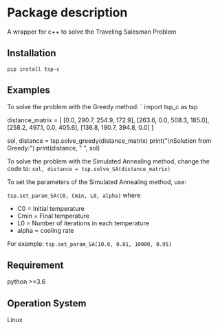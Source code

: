# Package description

A wrapper for c++ to solve the Traveling Salesman Problem

## Installation
`pip install tsp-c`

## Examples
To solve the problem with the Greedy method:
`
import tsp_c as tsp

distance_matrix = [
	[0.0, 290.7, 254.9, 172.9],
	[263.6, 0.0, 508.3, 185.0],
	[258.2, 497.1, 0.0, 405.6],
	[136.8, 190.7, 394.8, 0.0]
]

sol, distance = tsp.solve_greedy(distance_matrix)
print("\nSolution from Greedy:")
print(distance, " ", sol)
`

To solve the problem with the Simulated Annealing method, change the code to:
`
sol, distance = tsp.solve_SA(distance_matrix)
`

To set the parameters of the Simulated Annealing method, use:

`
tsp.set_param_SA(C0, Cmin, L0, alpha)
`
where
* C0 = Initial temperature
* Cmin = Final temperature
* L0 = Number of iterations in each temperature
* alpha = cooling rate

For example:
`
tsp.set_param_SA(10.0, 0.01, 10000, 0.95)
`

## Requirement
python >=3.6

## Operation System
Linux
